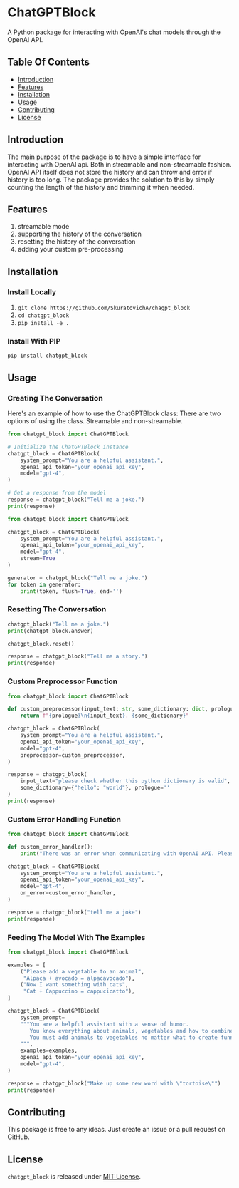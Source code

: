 # ChatGPTBlock
A Python package for interacting with OpenAI's chat models through the OpenAI API.

## Table Of Contents
- [Introduction](#introduction)
- [Features](#features)
- [Installation](#installation)
- [Usage](#usage)
- [Contributing](#contributing)
- [License](#license)


## Introduction
The main purpose of the package is to have a simple interface for interacting with OpenAI api.
Both in streamable and non-streamable fashion.
OpenAI API itself does not store the history and can throw and error if history is too long.
The package provides the solution to this by simply counting the length of the history and trimming it when needed.

## Features
1. streamable mode
2. supporting the history of the conversation
3. resetting the history of the conversation
4. adding your custom pre-processing

## Installation

### Install Locally
1. `git clone https://github.com/SkuratovichA/chagpt_block`
2. `cd chatgpt_block`
2. `pip install -e .`

### Install With PIP
`pip install chatgpt_block`


## Usage

### Creating The Conversation
Here's an example of how to use the ChatGPTBlock class:
There are two options of using the class. Streamable and non-streamable.

```python
from chatgpt_block import ChatGPTBlock

# Initialize the ChatGPTBlock instance
chatgpt_block = ChatGPTBlock(
    system_prompt="You are a helpful assistant.",
    openai_api_token="your_openai_api_key",
    model="gpt-4",
)

# Get a response from the model
response = chatgpt_block("Tell me a joke.")
print(response)
```
    
```python
from chatgpt_block import ChatGPTBlock

chatgpt_block = ChatGPTBlock(
    system_prompt="You are a helpful assistant.",
    openai_api_token="your_openai_api_key",
    model="gpt-4",
    stream=True
)

generator = chatgpt_block("Tell me a joke.")
for token in generator:
    print(token, flush=True, end='')
```

### Resetting The Conversation

```python
chatgpt_block("Tell me a joke.")
print(chatgpt_block.answer)

chatgpt_block.reset()

response = chatgpt_block("Tell me a story.")
print(response)
```

### Custom Preprocessor Function
```python
from chatgpt_block import ChatGPTBlock

def custom_preprocessor(input_text: str, some_dictionary: dict, prologue: str) -> str:
    return f"{prologue}\n{input_text}. {some_dictionary}"

chatgpt_block = ChatGPTBlock(
    system_prompt="You are a helpful assistant.",
    openai_api_token="your_openai_api_key",
    model="gpt-4",
    preprocessor=custom_preprocessor,
)

response = chatgpt_block(
    input_text="please check whether this python dictionary is valid", 
    some_dictionary={"hello": "world"}, prologue=''
)
print(response)
```

### Custom Error Handling Function
```python
from chatgpt_block import ChatGPTBlock

def custom_error_handler():
    print("There was an error when communicating with OpenAI API. Please try again later")

chatgpt_block = ChatGPTBlock(
    system_prompt="You are a helpful assistant.",
    openai_api_token="your_openai_api_key",
    model="gpt-4",
    on_error=custom_error_handler,
)

response = chatgpt_block("tell me a joke")
print(response)
```

### Feeding The Model With The Examples
```python
from chatgpt_block import ChatGPTBlock

examples = [
    ("Please add a vegetable to an animal", 
     "Alpaca + avocado = alpacavocado"),
    ("Now I want something with cats", 
     "Cat + Cappuccino = cappucicatto"),
]

chatgpt_block = ChatGPTBlock(
    system_prompt=
    """You are a helpful assistant with a sense of humor. 
       You know everything about animals, vegetables and how to combine them. 
       You must add animals to vegetables no matter what to create funny words.
    """,
    examples=examples,
    openai_api_token="your_openai_api_key",
    model="gpt-4",
)

response = chatgpt_block("Make up some new word with \"tortoise\"")
print(response)
```

## Contributing
This package is free to any ideas. Just create an issue or a pull request on GitHub.

## License
`chatgpt_block` is released under [MIT License](LICENSE).
